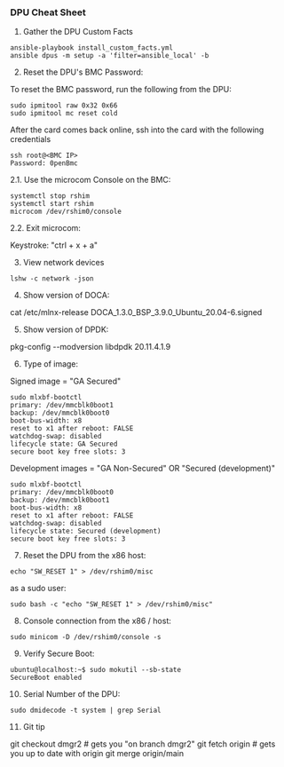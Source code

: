 ### DPU Cheat Sheet

1. Gather the DPU Custom Facts

```
ansible-playbook install_custom_facts.yml
ansible dpus -m setup -a 'filter=ansible_local' -b
```

2. Reset the DPU's BMC Password:

To reset the BMC password, run the following from the DPU:

```
sudo ipmitool raw 0x32 0x66
sudo ipmitool mc reset cold
```

After the card comes back online, ssh into the card with the following credentials

```
ssh root@<BMC IP>
Password: 0penBmc
```

2.1. Use the microcom Console on the BMC:

```
systemctl stop rshim
systemctl start rshim
microcom /dev/rshim0/console
```

2.2. Exit microcom:

Keystroke: "ctrl + x + a"

3. View network devices

```
lshw -c network -json
```

4. Show version of DOCA:

cat /etc/mlnx-release
DOCA_1.3.0_BSP_3.9.0_Ubuntu_20.04-6.signed

5. Show version of DPDK:

pkg-config --modversion libdpdk
20.11.4.1.9

6. Type of image:

Signed image = "GA Secured"

```
sudo mlxbf-bootctl
primary: /dev/mmcblk0boot1
backup: /dev/mmcblk0boot0
boot-bus-width: x8
reset to x1 after reboot: FALSE
watchdog-swap: disabled
lifecycle state: GA Secured
secure boot key free slots: 3
```

Development images = "GA Non-Secured" OR "Secured (development)"

```
sudo mlxbf-bootctl
primary: /dev/mmcblk0boot0
backup: /dev/mmcblk0boot1
boot-bus-width: x8
reset to x1 after reboot: FALSE
watchdog-swap: disabled
lifecycle state: Secured (development)
secure boot key free slots: 3
```

7. Reset the DPU from the x86 host:

```
echo "SW_RESET 1" > /dev/rshim0/misc
```

as a sudo user:

```
sudo bash -c "echo "SW_RESET 1" > /dev/rshim0/misc"
```

8. Console connection from the x86 / host:

```
sudo minicom -D /dev/rshim0/console -s
```

9. Verify Secure Boot:

```
ubuntu@localhost:~$ sudo mokutil --sb-state
SecureBoot enabled
```

10. Serial Number of the DPU:

```
sudo dmidecode -t system | grep Serial
```

11. Git tip

git checkout dmgr2 # gets you "on branch dmgr2"
git fetch origin # gets you up to date with origin
git merge origin/main
